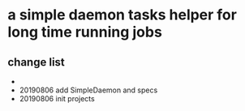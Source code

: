 # a simple daemon tasks helper for long time running jobs

## change list

- 
- 20190806 add SimpleDaemon and specs
- 20190806 init projects